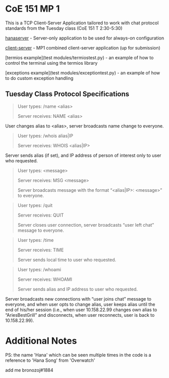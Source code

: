 # CoE 151 MP 1

This is a TCP Client-Server Application tailored to work with chat protocol standards from the Tuesday class (CoE 151 T 2:30-5:30)

[hanaserver](hanaserver.py) - Server-only application to be used for always-on configuration

[client-server](mp1-irc.py) - MP1 combined client-server application (up for submission)

[termios example](test modules/termiostest.py) - an example of how to control the terminal using the termios library

[exceptions example](test modules/exceptiontest.py) - an example of how to do custom exception handling

## Tuesday Class Protocol Specifications

>User types:          /name \<alias\>
>
>Server receives:  NAME \<alias\>

User changes alias to \<alias\>, server broadcasts name change to everyone.


>User types:          /whois alias|IP
>
>Server receives:  WHOIS \<alias|IP\>

Server sends alias (if set), and IP address of person of interest only to user who requested.


>User types:          \<message\>
>
>Server receives:  MSG \<message\> 
>
>Server broadcasts message with the format “\<alias|IP\>: \<message\>” to everyone.


>User types:          /quit
>
>Server receives:  QUIT
>
>Server closes user connection, server broadcasts “user left chat” message to everyone.


>User types:          /time
>
>Server receives:  TIME
>
>Server sends local time to user who requested.


>User types:          /whoami
>
>Server receives:  WHOAMI
>
>Server sends alias and IP address to user who requested.

Server broadcasts new connections with “user joins chat” message to everyone, and when user opts to change alias, user keeps alias until the end of his/her session (i.e., when user 10.158.22.99 changes own alias to “AriesBestGrill” and disconnects, when user reconnects, user is back to 10.158.22.99).

# Additional Notes

PS: the name 'Hana' which can be seen multiple times in the code is a reference to 'Hana Song' from 'Overwatch'

add me bronozoj#1884
